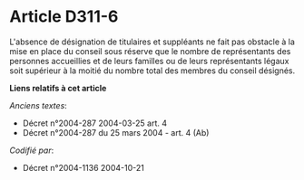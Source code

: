 # Article D311-6

L'absence de désignation de titulaires et suppléants ne fait pas obstacle à la mise en place du conseil sous réserve que le
nombre de représentants des personnes accueillies et de leurs familles ou de leurs représentants légaux soit supérieur à la
moitié du nombre total des membres du conseil désignés.

**Liens relatifs à cet article**

_Anciens textes_:

  - Décret n°2004-287 2004-03-25 art. 4
  - Décret n°2004-287 du 25 mars 2004 - art. 4 (Ab)

_Codifié par_:

  - Décret n°2004-1136 2004-10-21

